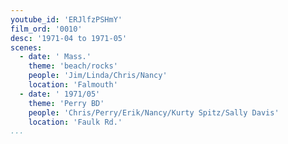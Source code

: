 ```yaml
---
youtube_id: 'ERJlfzPSHmY'
film_ord: '0010'
desc: '1971-04 to 1971-05'
scenes:
  - date: ' Mass.'
    theme: 'beach/rocks'
    people: 'Jim/Linda/Chris/Nancy'
    location: 'Falmouth'
  - date: ' 1971/05'
    theme: 'Perry BD'
    people: 'Chris/Perry/Erik/Nancy/Kurty Spitz/Sally Davis'
    location: 'Faulk Rd.'
...
```

